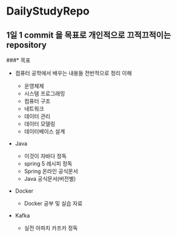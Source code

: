 # DailyStudyRepo
## 1일 1 commit 을 목표로 개인적으로 끄적끄적이는 repository

###* 목표

- 컴퓨터 공학에서 배우는 내용들 전반적으로 정리 이해
    - 운영체제
    - 시스템 프로그래밍
    - 컴퓨터 구조
    - 네트워크
    - 데이터 관리
    - 데이터 모델링
    - 데이터베이스 설계

- Java
    - 이것이 자바다 정독
    - spring 5 레시피 정독
    - Spring 온라인 공식문서
    - Java 공식문서(버전별)

- Docker
    - Docker 공부 및 실습 자료

- Kafka
    - 실전 아파치 카프카 정독
    
